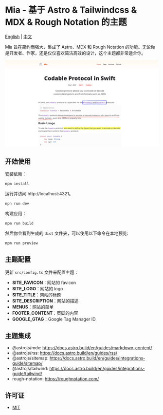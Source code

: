 # Mia - 基于 Astro & Tailwindcss & MDX & Rough Notation 的主题

[English](README.md) | [中文](README_zh.md)

Mia 旨在简约而强大，集成了 Astro、MDX 和 Rough Notation 的功能。无论你是开发者、作家，还是仅仅喜欢简洁高效的设计，这个主题都非常适合你。

![Mia Theme Preview](public/mia-preview.jpeg)

## 开始使用

安装依赖：

```bash
npm install
```

运行并访问 http://localhost:4321。

```bash
npn run dev
```

构建应用：

```bash
npm run build
```

然后你会看到生成的 `dist` 文件夹，可以使用以下命令在本地预览:

```bash
npm run preview
```

## 主题配置

更新 `src/config.ts` 文件来配置主题：

- **SITE_FAVICON**：网站的 favicon
- **SITE_LOGO**：网站的 logo
- **SITE_TITLE**：网站的标题
- **SITE_DESCRIPTION**：网站的描述
- **MENUS**：网站的菜单
- **FOOTER_CONTENT**：页脚的内容
- **GOOGLE_GTAG**：Google Tag Manager ID

## 主题集成

- @astrojs/mdx: https://docs.astro.build/en/guides/markdown-content/
- @astrojs/rss: https://docs.astro.build/en/guides/rss/
- @astrojs/sitemap: https://docs.astro.build/en/guides/integrations-guide/sitemap/
- @astrojs/tailwind: https://docs.astro.build/en/guides/integrations-guide/tailwind/
- rough-notation: https://roughnotation.com/

## 许可证

- [MIT](https://github.com/infinity-ooo/astro-theme-mia/blob/main/LICENSE)
